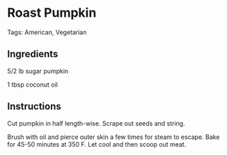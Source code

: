 # Roast Pumpkin

Tags: American, Vegetarian



## Ingredients

5/2 lb sugar pumpkin

1 tbsp coconut oil



## Instructions

Cut pumpkin in half length-wise. Scrape out seeds and string.

Brush with oil and pierce outer skin a few times for steam to escape. Bake for 45-50 minutes at 350 F. Let cool and then scoop out meat.
